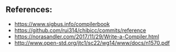 ## References:
- https://www.sigbus.info/compilerbook
- https://github.com/rui314/chibicc/commits/reference
- https://norasandler.com/2017/11/29/Write-a-Compiler.html
- http://www.open-std.org/jtc1/sc22/wg14/www/docs/n1570.pdf